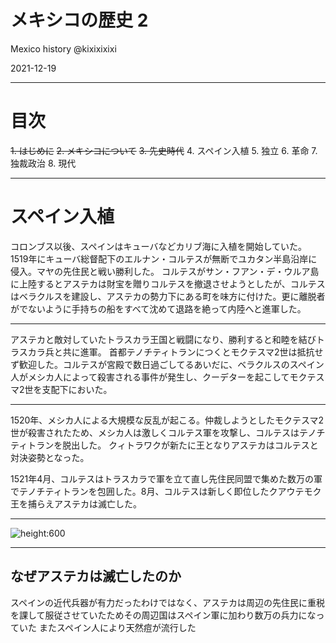 
# メキシコの歴史 2
Mexico history
@kixixixixi

2021-12-19

---

# 目次
~~1. はじめに~~
~~2. メキシコについて~~
~~3. 先史時代~~
4. スペイン入植
5. 独立
6. 革命
7. 独裁政治
8. 現代

---

# スペイン入植

コロンブス以後、スペインはキューバなどカリブ海に入植を開始していた。
1519年にキューバ総督配下のエルナン・コルテスが無断でユカタン半島沿岸に侵入。マヤの先住民と戦い勝利した。
コルテスがサン・フアン・デ・ウルア島に上陸するとアステカは財宝を贈りコルテスを撤退させようとしたが、コルテスはベラクルスを建設し、アステカの勢力下にある町を味方に付けた。更に離脱者がでないように手持ちの船をすべて沈めて退路を絶って内陸へと進軍した。

---

アステカと敵対していたトラスカラ王国と戦闘になり、勝利すると和睦を結びトラスカラ兵と共に進軍。
首都テノチティトランにつくとモクテスマ2世は抵抗せず歓迎した。コルテスが宮殿で数日過ごしてるあいだに、ベラクルスのスペイン人がメシカ人によって殺害される事件が発生し、クーデターを起こしてモクテスマ2世を支配下においた。

---

1520年、メシカ人による大規模な反乱が起こる。仲裁しようとしたモクテスマ2世が殺害されたため、メシカ人は激しくコルテス軍を攻撃し、コルテスはテノチティトランを脱出した。
クィトラワクが新たに王となりアステカはコルテスと対決姿勢となった。

1521年4月、コルテスはトラスカラで軍を立て直し先住民同盟で集めた数万の軍でテノチティトランを包囲した。8月、コルテスは新しく即位したクアウテモク王を捕らえアステカは滅亡した。

---

![height:600](https://d2l930y2yx77uc.cloudfront.net/production/uploads/images/19695584/picture_pc_f3718c7a029880b836b0d3ec1030fb54.jpeg)

---

## なぜアステカは滅亡したのか
スペインの近代兵器が有力だったわけではなく、アステカは周辺の先住民に重税を課して服従させていたためその周辺国はスペイン軍に加わり数万の兵力になっていた
またスペイン人により天然痘が流行した
